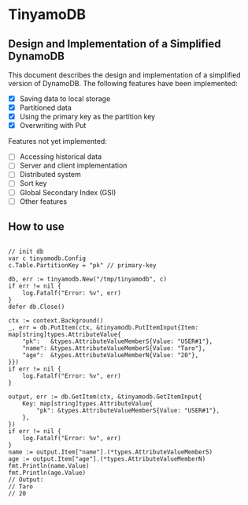 # TinyamoDB

## Design and Implementation of a Simplified DynamoDB

This document describes the design and implementation of a simplified version of DynamoDB. The following features have been implemented:

- [x] Saving data to local storage
- [x] Partitioned data
- [x] Using the primary key as the partition key
- [x] Overwriting with Put

Features not yet implemented:

- [ ] Accessing historical data
- [ ] Server and client implementation
- [ ] Distributed system
- [ ] Sort key
- [ ] Global Secondary Index (GSI)
- [ ] Other features

## How to use

```golang

// init db
var c tinyamodb.Config
c.Table.PartitionKey = "pk" // primary-key

db, err := tinyamodb.New("/tmp/tinyamodb", c)
if err != nil {
    log.Fatalf("Error: %v", err)
}
defer db.Close()

ctx := context.Background()
_, err = db.PutItem(ctx, &tinyamodb.PutItemInput{Item: map[string]types.AttributeValue{
    "pk":   &types.AttributeValueMemberS{Value: "USER#1"},
    "name": &types.AttributeValueMemberS{Value: "Taro"},
    "age":  &types.AttributeValueMemberN{Value: "20"},
}})
if err != nil {
    log.Fatalf("Error: %v", err)
}

output, err := db.GetItem(ctx, &tinyamodb.GetItemInput{
    Key: map[string]types.AttributeValue{
        "pk": &types.AttributeValueMemberS{Value: "USER#1"},
    },
})
if err != nil {
    log.Fatalf("Error: %v", err)
}
name := output.Item["name"].(*types.AttributeValueMemberS)
age := output.Item["age"].(*types.AttributeValueMemberN)
fmt.Println(name.Value)
fmt.Println(age.Value)
// Output:
// Taro
// 20
```
